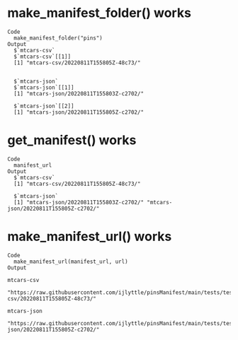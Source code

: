 # make_manifest_folder() works

    Code
      make_manifest_folder("pins")
    Output
      $`mtcars-csv`
      $`mtcars-csv`[[1]]
      [1] "mtcars-csv/20220811T155805Z-48c73/"
      
      
      $`mtcars-json`
      $`mtcars-json`[[1]]
      [1] "mtcars-json/20220811T155803Z-c2702/"
      
      $`mtcars-json`[[2]]
      [1] "mtcars-json/20220811T155805Z-c2702/"
      
      

# get_manifest() works

    Code
      manifest_url
    Output
      $`mtcars-csv`
      [1] "mtcars-csv/20220811T155805Z-48c73/"
      
      $`mtcars-json`
      [1] "mtcars-json/20220811T155803Z-c2702/" "mtcars-json/20220811T155805Z-c2702/"
      

# make_manifest_url() works

    Code
      make_manifest_url(manifest_url, url)
    Output
                                                                                                                  mtcars-csv 
       "https://raw.githubusercontent.com/ijlyttle/pinsManifest/main/tests/testthat/pins/mtcars-csv/20220811T155805Z-48c73/" 
                                                                                                                 mtcars-json 
      "https://raw.githubusercontent.com/ijlyttle/pinsManifest/main/tests/testthat/pins/mtcars-json/20220811T155805Z-c2702/" 

